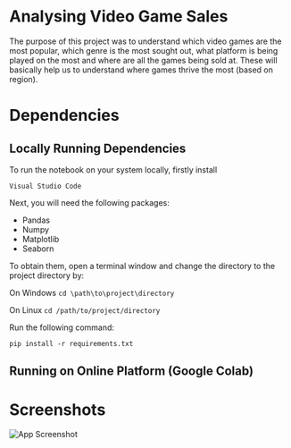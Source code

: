 # Analysing Video Game Sales

The purpose of this project was to understand which video games are the most popular, which genre is the most sought out, what platform is being played on the most and where are all the games being sold at. These will basically help us to understand where games thrive the most (based on region).


# Dependencies
## Locally Running Dependencies
To run the notebook on your system locally, firstly install

`Visual Studio Code`

Next, you will need the following packages:

  * Pandas
  * Numpy
  * Matplotlib
  * Seaborn

To obtain them, open a terminal window and change the directory to the project directory by:

On Windows
```cd \path\to\project\directory```

On Linux
```cd /path/to/project/directory```

Run the following command:
```
pip install -r requirements.txt
```

## Running on Online Platform (Google Colab)
# Screenshots
![App Screenshot](https://via.placeholder.com/468x300?text=App+Screenshot+Here)
